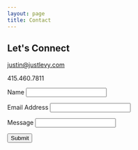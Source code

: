 ```yaml
---
layout: page
title: Contact
---
```


## Let's Connect
justin@justlevy.com

415.460.7811
<br>

<form action="https://usebasin.com/f/e6ee63bac05c" method="POST">
<label for="Name">Name</label>
<input type="text" id="name" name="name" required>

<label for="email-address">Email Address</label>
<input type="email" id="email" name="email" required>

<label for="Text">Message</label>
<input type="text" id="message" name="message">

<button type="submit">Submit</button>
</form>